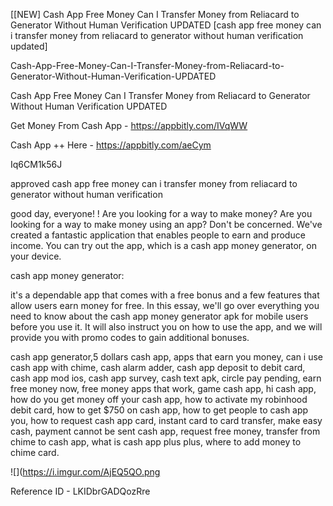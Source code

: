 [[NEW] Cash App Free Money Can I Transfer Money from Reliacard to Generator Without Human Verification UPDATED [cash app free money can i transfer money from reliacard to generator without human verification updated]

Cash-App-Free-Money-Can-I-Transfer-Money-from-Reliacard-to-Generator-Without-Human-Verification-UPDATED

Cash App Free Money Can I Transfer Money from Reliacard to Generator Without Human Verification UPDATED

Get Money From Cash App -  https://appbitly.com/IVqWW


Cash App ++ Here - https://appbitly.com/aeCym


Iq6CM1k56J

approved cash app free money can i transfer money from reliacard to generator without human verification

good day, everyone! ! Are you looking for a way to make money? Are you looking for a way to make money using an app? Don't be concerned. We've created a fantastic application that enables people to earn and produce income. You can try out the app, which is a cash app money generator, on your device.

cash app money generator:

it's a dependable app that comes with a free bonus and a few features that allow users earn money for free. In this essay, we'll go over everything you need to know about the cash app money generator apk for mobile users before you use it. It will also instruct you on how to use the app, and we will provide you with promo codes to gain additional bonuses.

cash app generator,5 dollars cash app, apps that earn you money, can i use cash app with chime, cash alarm adder, cash app deposit to debit card, cash app mod ios, cash app survey, cash text apk, circle pay pending, earn free money now, free money apps that work, game cash app, hi cash app, how do you get money off your cash app, how to activate my robinhood debit card, how to get $750 on cash app, how to get people to cash app you, how to request cash app card, instant card to card transfer, make easy cash, payment cannot be sent cash app, request free money, transfer from chime to cash app, what is cash app plus plus, where to add money to chime card.

![](https://i.imgur.com/AjEQ5QO.png

Reference ID - LKIDbrGADQozRre